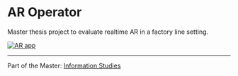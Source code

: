 # AR Operator

Master thesis project to evaluate realtime AR in a factory line setting.

[![AR app](Images/IAR-Application-Failure-2.gif)]()

---
Part of the Master: [Information Studies](https://www.uva.nl/en/programmes/masters/information-studies/information-studies.html)
